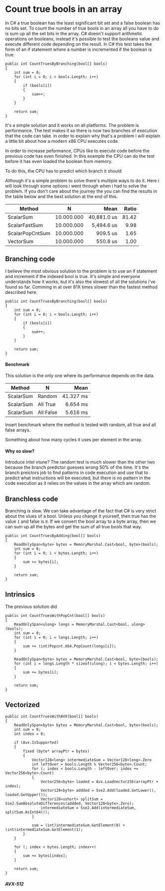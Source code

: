 # Count true bools in an array

In C# a true boolean has the least significant bit set and a false boolean has no bits set. To count the number of true bools in an array all you have to do is sum up all the set bits in the array. C# doesn't support arithmetic operations on booleans, instead it's possible to test the booleans value and execute different code depending on the result. In C# this test takes the form of an if statement where a number is incremented if the boolean is true.

```
public int CountTruesByBranching(bool[] bools)
{
	int sum = 0;
	for (int i = 0; i < bools.Length; i++)
	{
		if (bools[i])
		{
			sum++;
		}
	}

	return sum;
}
```



It's a simple solution and it works on all platforms. The problem is performance. The test makes it so there is now two branches of execution that the code can take. in order to explain why that's a problem i will explain a little bit about how a modern x86 CPU executes code.



In order to increase peformance, CPUs like to execute code before the previous code has even finished. In this example the CPU can do the test before it has even loaded the boolean from memory.

To do this, the CPU has to predict which branch it should






Although it's a simple problem to solve there's multiple ways to do it. Here i will look through some options i went through when i had to solve the problem. If you don't care about the journey the you can find the results in the table below and the best solution at the end of this.

|          Method |        N |        Mean | Ratio |
|---------------- |--------- |------------:|------:|
|       ScalarSum | 10.000.000 | 40,881.0 us | 81.42 |
|   ScalarFastSum | 10.000.000 |  5,494.6 us |  9.98 |
| ScalarPopCntSum | 10.000.000 |    909.5 us |  1.65 |
|       VectorSum | 10.000.000 |    550.8 us |  1.00 |

## Branching code

I believe the most obvious solution to the problem is to use an if statement and increment if the indexed bool is true. It's simple and everyone understands how it works, but it's also the slowest of all the solutions i've found so far. Comming in at over 81X times slower than the fastest method described here.

```
public int CountTruesByBranching(bool[] bools)
{
	int sum = 0;
	for (int i = 0; i < bools.Length; i++)
	{
		if (bools[i])
		{
			sum++;
		}
	}

	return sum;
}
```
#### Benchmark

This solution is the only one where its performance depends on the data.

|    Method |         N |      Mean |
|---------- |---------- |----------:|
| ScalarSum |    Random | 41.327 ms |
| ScalarSum |  All True |  6.654 ms |
| ScalarSum | All False |  5.616 ms |



Insert benchmark where the method is tested with random, all true and all false arrays.

Something about how many cycles it uses per element in the array.

#### Why so slow?

Introduce intel vtune?
The random test is much slower than the other two because the branch predictor guesses wrong  50% of the time. It's the branch preictors job to find patterns in code execution and use that to predict what instructions will be executed, but there is no pattern in the code execution as it relies on the values in the array which are random.


## Branchless code

Branching is slow. We can take advantage of the fact that C# is very strict about the vlues of a bool. Unless you change it yourself, then true has the value `1` and false is `0`. If we convert the bool array to a byte array, then we can sum up all the bytes and get the sum of all true bools that way.

```
public int CountTruesByAdding(bool[] bools)
{
	ReadOnlySpan<byte> bytes = MemoryMarshal.Cast<bool, byte>(bools);
	int sum = 0;
	for (int i = 0; i < bytes.Length; i++)
	{
		sum += bytes[i];
	}

	return sum;
}
```


## Intrinsics

The previous solution did

```
public int CountTruesWithPopCnt(bool[] bools)
{
	ReadOnlySpan<ulong> longs = MemoryMarshal.Cast<bool, ulong>(bools);
	int sum = 0;
	for (int i = 0; i < longs.Length; i++)
	{
		sum += (int)Popcnt.X64.PopCount(longs[i]);
	}

	ReadOnlySpan<byte> bytes = MemoryMarshal.Cast<bool, byte>(bools);
	for (int i = longs.Length * sizeof(ulong); i < bytes.Length; i++)
	{
		sum += bytes[i];
	}

	return sum;
}
```


## Vectorized

```
public int CountTruesWithAVX(bool[] bools)
{
	ReadOnlySpan<byte> bytes = MemoryMarshal.Cast<bool, byte>(bools);
	int sum = 0;
	int index = 0;

	if (Avx.IsSupported)
	{
		fixed (byte* arrayPtr = bytes)
		{
			Vector128<long> intermediateSum = Vector128<long>.Zero
			int leftOver = bools.Length % Vector256<byte>.Count;
			for (; index < bools.Length - leftOver; index += Vector256<byte>.Count)
			{
				Vector256<byte> loaded = Avx.LoadVector256(arrayPtr + index);
				Vector128<byte> addded = Sse2.Add(loaded.GetLower(), loaded.GetUpper());
				Vector128<ushort> splitSum = Sse2.SumAbsoluteDifferences(addded, Vector128<byte>.Zero);
				intermediateSum = Sse2.Add(intermediateSum, splitSum.AsInt64());
			}

			sum = (int)intermediateSum.GetElement(0) + (int)intermediateSum.GetElement(1);
		}
	}

	for (; index < bytes.Length; index++)
	{
		sum += bytes[index];
	}

	return sum;
}
```

##### AVX-512

